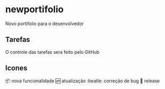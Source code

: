 # newportifolio
Novo portifolio para o desenvolvedor

## Tarefas

O controle das tarefas sera feito pelo GitHub

## Icones 

:package: nova funcionalidade
:up: atualização
:beatle: correção de bug
:checkered_flag: release